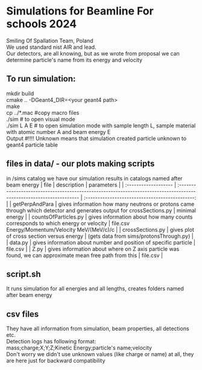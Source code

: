# Simulations for Beamline For schools 2024
Smiling Of Spallation Team, Poland\
We used standard nist AIR and lead.\
Our detectors, are all knowing, but as we wrote from proposal we can determine particle's name from its energy and velocity
## To run simulation:
mkdir build\
cmake .. -DGeant4_DIR=\<your geant4 path\>\
make\
cp ../*.mac #copy macro files\
./sim # to open visual mode\
./sim L A E # to open simulation mode with sample length L, sample material with atomic number A and beam energy E\
Output #!!!! Unknown  means that simulation created particle unknown to geant4 particle table
## files in data/ - our plots making scripts
in /sims catalog we have our simulation results in catalogs named after beam energy
| file                 | description                                                                                                          |                   parameters                    |
| :------------------- | :------------------------------------------------------------------------------------------------------------------- | :---------------------------------------------: |
| getPerpAndPara       | gives information how many neutrons or protons came through which detector and generates output for crossSections.py |                 minimal energy                  |
| countsOfParticles.py | gives information about how many counts corresponds to which energy or velocity                                      | file.csv Energy/Momentum/Velocity MeV/(MeV/c)/c |
| crossSections.py     | gives plot of cross section versus energy                                                                            |     (gets data from sims/protonsThrough.py)     |
| data.py              | gives information about number and position of specific particle                                                     |                    file.csv                     |
| Z.py                 | gives information about where on Z axis particle was found, we can approximate mean free path from this              |                    file.csv                     |
## script.sh
It runs simulation for all energies and all lengths, creates folders named after beam energy
## csv files
They have all information from simulation, beam properties, all detections etc.\
Detection logs has following format:\
mass;charge;X;Y;Z;Kinetic Energy;particle's name;velocity\
Don't worry we didn't use unknown values (like charge or name) at all, they are here just for backward compatibility